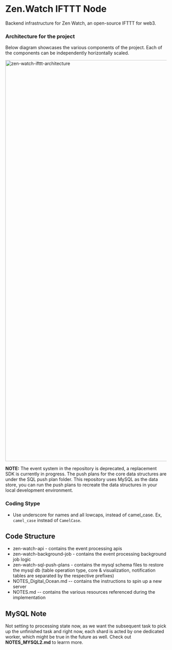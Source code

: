 # Zen.Watch IFTTT Node
Backend infrastructure for Zen Watch, an open-source IFTTT for web3.

### Architecture for the project
Below diagram showcases the various components of the project. Each of the components can be independently horizontally scaled.

<img width="1253" alt="zen-watch-ifttt-architecture" src="https://github.com/Zen-Watch/zen-watch-backend/assets/2181361/ab61ca59-0fca-4a08-be4a-8a8fa8a39598">


**NOTE:** The event system in the repository is deprecated, a replacement SDK is currently in progress. The push plans for the core data structures are under the SQL push plan folder. This repository uses MySQL as the data store, you can run the push plans to recreate the data structures in your local development environment.

### Coding Stype
- Use underscore for names and all lowcaps, instead of camel_case. Ex, `camel_case` instead of `CamelCase`.

## Code Structure

* zen-watch-api - contains the event processing apis
* zen-watch-background-job - contains the event processing background job logic
* zen-watch-sql-push-plans - contains the mysql schema files to restore the mysql db (table operation type, core & visualization, notification tables are separated by the respective prefixes)
* NOTES_Digital_Ocean.md -- contains the instructions to spin up a new server
* NOTES.md -- contains the various resources referenced during the implementation

## MySQL Note

Not setting to processing state now, as we want the subsequent task to pick up the unfinished task and right now, each shard is acted by one dedicated worker, which might be true in the future as well. Check out **NOTES_MYSQL2.md** to learrn more.
